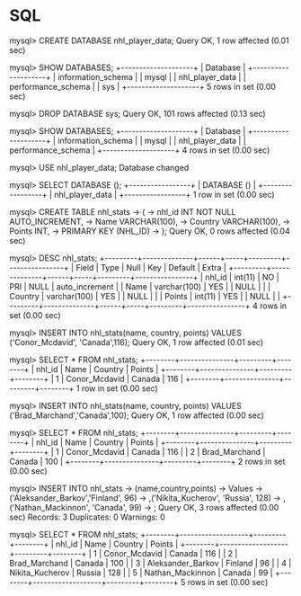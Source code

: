 # SQL

mysql> CREATE DATABASE nhl_player_data;
Query OK, 1 row affected (0.01 sec)

mysql> SHOW DATABASES;
+--------------------+
| Database           |
+--------------------+
| information_schema |
| mysql              |
| nhl_player_data    |
| performance_schema |
| sys                |
+--------------------+
5 rows in set (0.00 sec)

mysql> DROP DATABASE sys;
Query OK, 101 rows affected (0.13 sec)

mysql> SHOW DATABASES;
+--------------------+
| Database           |
+--------------------+
| information_schema |
| mysql              |
| nhl_player_data    |
| performance_schema |
+--------------------+
4 rows in set (0.00 sec)

mysql> USE nhl_player_data;
Database changed

mysql> SELECT DATABASE ();
+-----------------+
| DATABASE ()     |
+-----------------+
| nhl_player_data |
+-----------------+
1 row in set (0.00 sec)

mysql> CREATE TABLE nhl_stats
    -> (
    -> nhl_id INT NOT NULL AUTO_INCREMENT,
    -> Name VARCHAR(100),
    -> Country VARCHAR(100),
    -> Points INT,
    -> PRIMARY KEY (NHL_ID)
    -> );
Query OK, 0 rows affected (0.04 sec)

mysql> DESC nhl_stats;
+---------+--------------+------+-----+---------+----------------+
| Field   | Type         | Null | Key | Default | Extra          |
+---------+--------------+------+-----+---------+----------------+
| nhl_id  | int(11)      | NO   | PRI | NULL    | auto_increment |
| Name    | varchar(100) | YES  |     | NULL    |                |
| Country | varchar(100) | YES  |     | NULL    |                |
| Points  | int(11)      | YES  |     | NULL    |                |
+---------+--------------+------+-----+---------+----------------+
4 rows in set (0.00 sec)

mysql> INSERT INTO nhl_stats(name, country, points) VALUES ('Conor_Mcdavid', 'Canada',116);
Query OK, 1 row affected (0.01 sec)

mysql> SELECT * FROM nhl_stats;
+--------+---------------+---------+--------+
| nhl_id | Name          | Country | Points |
+--------+---------------+---------+--------+
|      1 | Conor_Mcdavid | Canada  |    116 |
+--------+---------------+---------+--------+
1 row in set (0.00 sec)

mysql> INSERT INTO nhl_stats(name, country, points) VALUES ('Brad_Marchand','Canada',100);
Query OK, 1 row affected (0.00 sec)

mysql> SELECT * FROM nhl_stats;
+--------+---------------+---------+--------+
| nhl_id | Name          | Country | Points |
+--------+---------------+---------+--------+
|      1 | Conor_Mcdavid | Canada  |    116 |
|      2 | Brad_Marchand | Canada  |    100 |
+--------+---------------+---------+--------+
2 rows in set (0.00 sec)

mysql> INSERT INTO nhl_stats
    -> (name,country,points)
    -> Values
    -> ('Aleksander_Barkov','Finland', 96)
    -> ,('Nikita_Kucherov', 'Russia', 128)
    -> ,('Nathan_Mackinnon', 'Canada', 99)
    -> ;
Query OK, 3 rows affected (0.00 sec)
Records: 3  Duplicates: 0  Warnings: 0

mysql> SELECT * FROM nhl_stats;
+--------+-------------------+---------+--------+
| nhl_id | Name              | Country | Points |
+--------+-------------------+---------+--------+
|      1 | Conor_Mcdavid     | Canada  |    116 |
|      2 | Brad_Marchand     | Canada  |    100 |
|      3 | Aleksander_Barkov | Finland |     96 |
|      4 | Nikita_Kucherov   | Russia  |    128 |
|      5 | Nathan_Mackinnon  | Canada  |     99 |
+--------+-------------------+---------+--------+
5 rows in set (0.00 sec)

